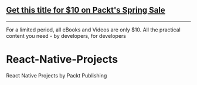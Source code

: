 ## [Get this title for $10 on Packt's Spring Sale](https://www.packt.com/V15808?utm_source=github&utm_medium=packt-github-repo&utm_campaign=spring_10_dollar_2022)
-----
For a limited period, all eBooks and Videos are only $10. All the practical content you need \- by developers, for developers

# React-Native-Projects
React Native Projects by Packt Publishing
